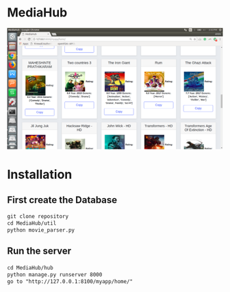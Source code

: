 # MediaHub

![Alt text](figx.png?raw=true "Visualization")

# Installation

## First create the Database
```
git clone repository
cd MediaHub/util
python movie_parser.py

```

## Run the server

```
cd MediaHub/hub
python manage.py runserver 8000 
go to "http://127.0.0.1:8100/myapp/home/"
```